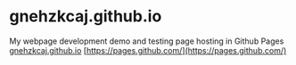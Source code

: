 # gnehzkcaj.github.io
My webpage development demo and testing page hosting in Github Pages
[gnehzkcaj.github.io](gnehzkcaj.github.io)
[https://pages.github.com/](https://pages.github.com/)
